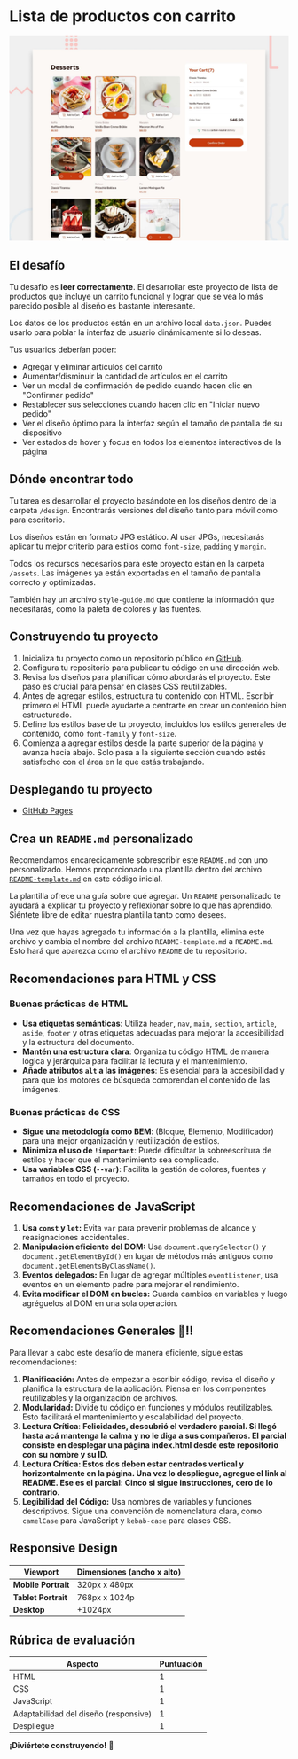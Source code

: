 # Lista de productos con carrito

![Vista previa del diseño para el desafío de codificación de Lista de productos con carrito](./preview.jpg)

## El desafío

Tu desafío es **leer correctamente**. El desarrollar este proyecto de lista de productos que incluye un carrito funcional y lograr que se vea lo más parecido posible al diseño es bastante interesante.

Los datos de los productos están en un archivo local `data.json`. Puedes usarlo para poblar la interfaz de usuario dinámicamente si lo deseas.

Tus usuarios deberían poder:

- Agregar y eliminar artículos del carrito
- Aumentar/disminuir la cantidad de artículos en el carrito
- Ver un modal de confirmación de pedido cuando hacen clic en "Confirmar pedido"
- Restablecer sus selecciones cuando hacen clic en "Iniciar nuevo pedido"
- Ver el diseño óptimo para la interfaz según el tamaño de pantalla de su dispositivo
- Ver estados de hover y focus en todos los elementos interactivos de la página


## Dónde encontrar todo

Tu tarea es desarrollar el proyecto basándote en los diseños dentro de la carpeta `/design`. Encontrarás versiones del diseño tanto para móvil como para escritorio.

Los diseños están en formato JPG estático. Al usar JPGs, necesitarás aplicar tu mejor criterio para estilos como `font-size`, `padding` y `margin`.

Todos los recursos necesarios para este proyecto están en la carpeta `/assets`. Las imágenes ya están exportadas en el tamaño de pantalla correcto y optimizadas.

También hay un archivo `style-guide.md` que contiene la información que necesitarás, como la paleta de colores y las fuentes.

## Construyendo tu proyecto

1. Inicializa tu proyecto como un repositorio público en [GitHub](https://github.com/). 
2. Configura tu repositorio para publicar tu código en una dirección web. 
3. Revisa los diseños para planificar cómo abordarás el proyecto. Este paso es crucial para pensar en clases CSS reutilizables.
4. Antes de agregar estilos, estructura tu contenido con HTML. Escribir primero el HTML puede ayudarte a centrarte en crear un contenido bien estructurado.
5. Define los estilos base de tu proyecto, incluidos los estilos generales de contenido, como `font-family` y `font-size`.
6. Comienza a agregar estilos desde la parte superior de la página y avanza hacia abajo. Solo pasa a la siguiente sección cuando estés satisfecho con el área en la que estás trabajando.

## Desplegando tu proyecto

- [GitHub Pages](https://pages.github.com/)


## Crea un `README.md` personalizado

Recomendamos encarecidamente sobrescribir este `README.md` con uno personalizado. Hemos proporcionado una plantilla dentro del archivo [`README-template.md`](./README-template.md) en este código inicial.

La plantilla ofrece una guía sobre qué agregar. Un `README` personalizado te ayudará a explicar tu proyecto y reflexionar sobre lo que has aprendido. Siéntete libre de editar nuestra plantilla tanto como desees.

Una vez que hayas agregado tu información a la plantilla, elimina este archivo y cambia el nombre del archivo `README-template.md` a `README.md`. Esto hará que aparezca como el archivo `README` de tu repositorio.


## Recomendaciones para HTML y CSS

### **Buenas prácticas de HTML**

- **Usa etiquetas semánticas**: Utiliza `header`, `nav`, `main`, `section`, `article`, `aside`, `footer` y otras etiquetas adecuadas para mejorar la accesibilidad y la estructura del documento.
- **Mantén una estructura clara**: Organiza tu código HTML de manera lógica y jerárquica para facilitar la lectura y el mantenimiento.
- **Añade atributos `alt` a las imágenes**: Es esencial para la accesibilidad y para que los motores de búsqueda comprendan el contenido de las imágenes.


### **Buenas prácticas de CSS**

- **Sigue una metodología como BEM**: (Bloque, Elemento, Modificador) para una mejor organización y reutilización de estilos.
- **Minimiza el uso de `!important`**: Puede dificultar la sobreescritura de estilos y hacer que el mantenimiento sea complicado.
- **Usa variables CSS (`--var`)**: Facilita la gestión de colores, fuentes y tamaños en todo el proyecto.

## Recomendaciones de JavaScript

1. **Usa `const` y `let`:** Evita `var` para prevenir problemas de alcance y reasignaciones accidentales.
2. **Manipulación eficiente del DOM:** Usa `document.querySelector()` y `document.getElementById()` en lugar de métodos más antiguos como `document.getElementsByClassName()`.
3. **Eventos delegados:** En lugar de agregar múltiples `eventListener`, usa eventos en un elemento padre para mejorar el rendimiento.
4. **Evita modificar el DOM en bucles:** Guarda cambios en variables y luego agréguelos al DOM en una sola operación.

## Recomendaciones Generales 👀‼️

Para llevar a cabo este desafío de manera eficiente, sigue estas recomendaciones:

1. **Planificación:** Antes de empezar a escribir código, revisa el diseño y planifica la estructura de la aplicación. Piensa en los componentes reutilizables y la organización de archivos.
2. **Modularidad:** Divide tu código en funciones y módulos reutilizables. Esto facilitará el mantenimiento y escalabilidad del proyecto.
3. **Lectura Crítica**: **Felicidades, descubrió el verdadero parcial. Si llegó hasta acá mantenga la calma y no le diga a sus compañeros. El parcial consiste en desplegar una página index.html desde este repositorio con su nombre y su ID.**
4. **Lectura Crítica: Estos dos deben estar centrados vertical y horizontalmente en la página. Una vez lo despliegue, agregue el link al README. Ese es el parcial: Cinco si sigue instrucciones, cero de lo contrario.** 
5. **Legibilidad del Código:** Usa nombres de variables y funciones descriptivos. Sigue una convención de nomenclatura clara, como `camelCase` para JavaScript y `kebab-case` para clases CSS.



## Responsive Design

| Viewport            | Dimensiones (ancho x alto) |
| ------------------- | -------------------------- |
| **Mobile Portrait** | 320px x 480px              |
| **Tablet Portrait** | 768px x 1024p              |
| **Desktop**         | +1024px                    |

## Rúbrica de evaluación

| Aspecto                     | Puntuación |
| --------------------------- | ---------- |
| HTML   | 1       |
| CSS | 1       |
| JavaScript    | 1          |
| Adaptabilidad del diseño (responsive)    | 1          |
| Despliegue                  | 1          |


**¡Diviértete construyendo!** 🚀
